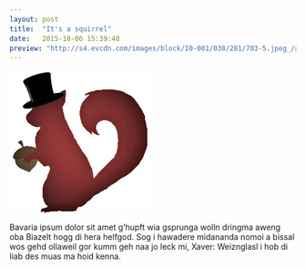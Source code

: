 ```yaml
---
layout: post
title:  "It's a squirrel"
date:   2015-10-06 15:39:40
preview: "http://s4.evcdn.com/images/block/I0-001/038/281/703-5.jpeg_/arlixmeet-2017-london-uk-teen-entrepreneur-confer-03.jpeg"
---
```


![Picture 1](https://github.com/blackhatsquirrel/branding/raw/master/squirrel.jpg)

Bavaria ipsum dolor sit amet g’hupft wia gsprunga wolln dringma aweng oba Biazelt hogg di hera helfgod. Sog i hawadere midananda nomoi a bissal wos gehd ollaweil gor kumm geh naa jo leck mi, Xaver: Weiznglasl i hob di liab des muas ma hoid kenna.
